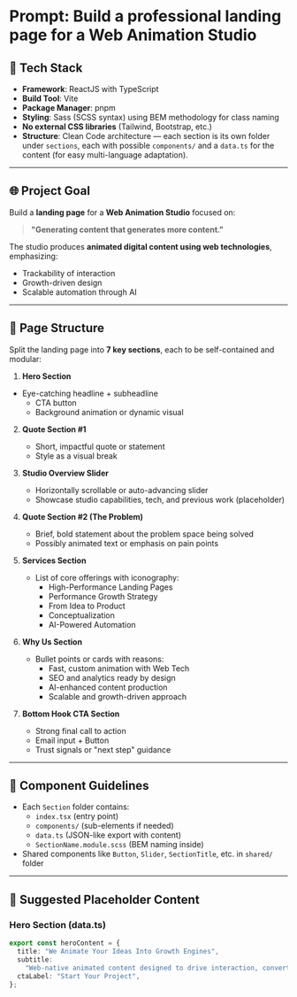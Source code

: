 # Prompt: Build a professional landing page for a Web Animation Studio

## 🔧 Tech Stack

- **Framework**: ReactJS with TypeScript
- **Build Tool**: Vite
- **Package Manager**: pnpm
- **Styling**: Sass (SCSS syntax) using BEM methodology for class naming
- **No external CSS libraries** (Tailwind, Bootstrap, etc.)
- **Structure**: Clean Code architecture — each section is its own folder under `sections`, each with possible `components/` and a `data.ts` for the content (for easy multi-language adaptation).

---

## 🌐 Project Goal

Build a **landing page** for a **Web Animation Studio** focused on:

> **"Generating content that generates more content."**

The studio produces **animated digital content using web technologies**, emphasizing:

- Trackability of interaction
- Growth-driven design
- Scalable automation through AI

---

## 🧱 Page Structure

Split the landing page into **7 key sections**, each to be self-contained and modular:

1. **Hero Section**

- Eye-catching headline + subheadline
  - CTA button
  - Background animation or dynamic visual

2. **Quote Section #1**

   - Short, impactful quote or statement
   - Style as a visual break

3. **Studio Overview Slider**

   - Horizontally scrollable or auto-advancing slider
   - Showcase studio capabilities, tech, and previous work (placeholder)

4. **Quote Section #2 (The Problem)**

   - Brief, bold statement about the problem space being solved
   - Possibly animated text or emphasis on pain points

5. **Services Section**

   - List of core offerings with iconography:
     - High-Performance Landing Pages
     - Performance Growth Strategy
     - From Idea to Product
     - Conceptualization
     - AI-Powered Automation

6. **Why Us Section**

   - Bullet points or cards with reasons:
     - Fast, custom animation with Web Tech
     - SEO and analytics ready by design
     - AI-enhanced content production
     - Scalable and growth-driven approach

7. **Bottom Hook CTA Section**
   - Strong final call to action
   - Email input + Button
   - Trust signals or "next step" guidance

---

## 🧩 Component Guidelines

- Each `Section` folder contains:
  - `index.tsx` (entry point)
  - `components/` (sub-elements if needed)
  - `data.ts` (JSON-like export with content)
  - `SectionName.module.scss` (BEM naming inside)
- Shared components like `Button`, `Slider`, `SectionTitle`, etc. in `shared/` folder

---

## 📝 Suggested Placeholder Content

### Hero Section (data.ts)

```ts
export const heroContent = {
  title: "We Animate Your Ideas Into Growth Engines",
  subtitle:
    "Web-native animated content designed to drive interaction, convert faster, and scale with AI.",
  ctaLabel: "Start Your Project",
};
```
